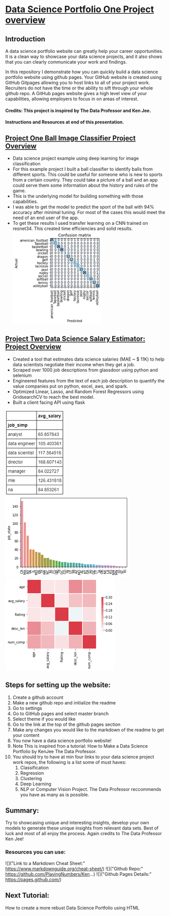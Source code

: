 # [Data Science Portfolio One Project overview](https://github.com/DataEngineeringGuru/Data-Science-Portfolio-One)

## Introduction
A data science portfolio website can greatly help your career opportunities. It is a clean way to showcase your data science projects, and it also shows that you can clearly communicate your work and findings. 

In this repository I demonstrate how you can quickly build a data science portfolio website using github pages. 
Your GitHub website is created using GitHub Gitpages allowing you to host links to all of your project work. Recruiters do not have the time or the ability to sift through your whole github repo. A GitHub pages website gives a high level view of your capabilities, allowing employers to focus in on areas of interest.
#### Credits: This project is inspired by The Data Professor and Ken Jee.
#### Instructions and Resources at end of this presentation.
  
## [Project One Ball Image Classifier Project Overview](https://github.com/PlayingNumbers/ball_image_classifier)

* Data science project example using deep learning for image classification 
* For this example project I built a ball classifier to identify balls from different sports. This could be useful for someone who is new to sports from a certain  country. They could take a picture of a ball and an app could serve them some information about the history and rules of the game. 
* This is the underlying model for building something with those capabilities. 
* I was able to get the model to predict the sport of the ball with 94% accuracy after minimal tuning. For most of the cases this would meet the need of an end user of the app. 
* To get these results I used transfer learning on a CNN trained on resnet34. This created time efficiencies and solid results. 
![](/images/matrix_results.png "matrix results")


## [Project Two Data Science Salary Estimator: Project Overview](https://github.com/PlayingNumbers/ds_salary_proj)

* Created a tool that estimates data science salaries (MAE ~ $ 11K) to help data scientists negotiate their income when they get a job.
* Scraped over 1000 job descriptions from glassdoor using python and selenium
* Engineered features from the text of each job description to quantify the value companies put on python, excel, aws, and spark. 
* Optimized Linear, Lasso, and Random Forest Regressors using GridsearchCV to reach the best model. 
* Built a client facing API using flask 

![](/images/salary_by_job_title.png "Salary by Position")
![](/images/positions_by_state.png "Job Opportunities by State")
![](/images/correlation_visual.png "Correlations")

## Steps for setting up the website:
1.  Create a github account
2.  Make a new github repo and initialize the readme
3.  Go to settings 
4.  Go to GitHub pages and select master branch
5.  Select theme if you would like
6.  Go to the link at the top of the github pages section 
7.  Make any changes you would like to the markdown of the readme to get your content
8.  You now have a data science portfolio website!
9.  Note This is inspired fron a tutorial: How to Make a Data Science Portfolio by KenJee The Data Professor. 
10. You should try to have at min four links to your data science project work repos, the following is a list some of must haves:
    1. Classification
    2. Regression
    3. Clustering
    4. Deep Learning
    5. NLP or Computer Vision Project.
The Data Professor reccommends you have as many as is possible.
 
## Summary: 
Try to showcasing unique and interesting insights, develop your own models to generate these unique insights from relevant data sets.
Best of luck and most of all enjoy the process.
Again credits to The Data Professor Ken Jee!

### Resources you can use:
![]("Link to a Markdown Cheat Sheet:" https://www.markdownguide.org/cheat-sheet/)
![]("Github Repo:" https://github.com/PlayingNumbers/Ken...)
![]("Github Pages Details:" https://pages.github.com/)

## Next Tutorial:
How to create a more rebust Data Science Portfolio using HTML 
